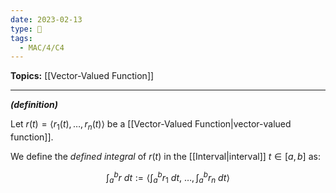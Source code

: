 ```yaml
---
date: 2023-02-13
type: 🧠
tags:
  - MAC/4/C4
---
```


**Topics:** [[Vector-Valued Function]]

---

_**(definition)**_

Let $r(t) = \langle r_1(t), \dots, r_n(t) \rangle$ be a [[Vector-Valued Function|vector-valued function]].

We define the _defined integral_ of $r(t)$ in the [[Interval|interval]] $t \in [a, b]$ as:

$$
\int_a^b r\ dt := \left\langle \int_a^b r_1\ dt,\ \dots, \int_a^b r_n\ dt \right\rangle
$$
